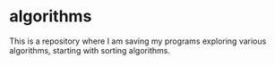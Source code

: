 # algorithms
This is a repository where I am saving my programs exploring various algorithms, starting with sorting algorithms.
